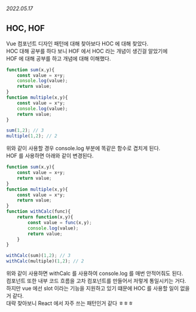 ###### 2022.05.17


## HOC, HOF
Vue 컴포넌트 디자인 패턴에 대해 찾아보다 HOC 에 대해 찾았다.      
HOC 대해 공부를 하다 보니 HOF 에서 HOC 라는 개념이 생긴걸 알았기에     
HOF 에 대해 공부를 하고 개념에 대해 이해했다.      

```js
function sum(x,y){
	const value = x+y;
	console.log(value);
	return value;
}
function multiple(x,y){
	const value = x*y;
	console.log(value);
	return value;
}

sum(1,2); // 3
multiple(1,2); // 2
```
위와 같이 사용할 경우 console.log 부분에 똑같은 함수로 겹치게 된다.      
HOF 를 사용하면 아래와 같이 변경된다.
```js
function sum(x,y){
	const value = x+y;
	return value;
}
function multiple(x,y){
	const value = x*y;
	return value;
}
function withCalc(func){
	return function(x,y){
		const value = func(x,y);
		console.log(value);
		return value;
	}
}

withCalc(sum)(1,2); // 3
withCalc(multiple)(1,2); // 2
```
위와 같이 사용하면 withCalc 를 사용하여 console.log 를 매번 안적어줘도 된다.       
컴포넌트 또한 내부 코드 흐름을 고차 컴포넌트를 만들어서 저렇게 통일시키는 거다.     
하지만 vue 에선 slot 이라는 기능을 지원하고 있기 떄문에 HOC 를 사용할 일이 없을거 같다.      
대략 찾아보니 React 에서 자주 쓰는 패턴인거 같다 ㅎㅎㅎ